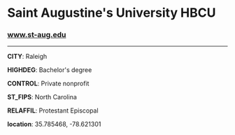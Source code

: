 # Saint Augustine's University HBCU
### www.st-aug.edu
---
**CITY**: Raleigh

**HIGHDEG**: Bachelor's degree

**CONTROL**: Private nonprofit

**ST_FIPS**: North Carolina

**RELAFFIL**: Protestant Episcopal

**location**: 35.785468, -78.621301